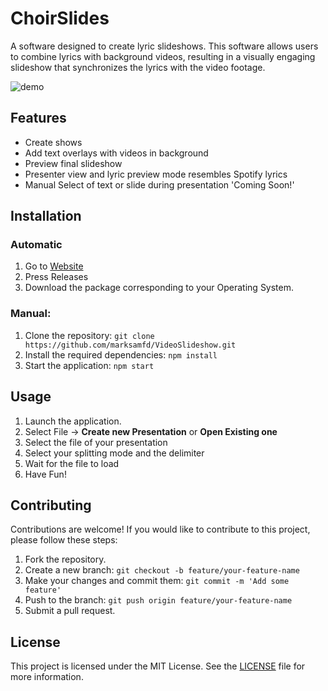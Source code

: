 # ChoirSlides
A software designed to create lyric slideshows. This software allows users to combine lyrics with background videos,
resulting in a visually engaging slideshow that synchronizes the lyrics with the video footage.

![demo](/video/demo.gif)
## Features
- Create shows
- Add text overlays with videos in background
- Preview final slideshow
- Presenter view and lyric preview mode resembles Spotify lyrics
- Manual Select of text or slide during presentation  'Coming Soon!'

## Installation

### Automatic

1. Go to [Website](https://github.com/marksamfd/VideoSlideshow/releases)
2. Press Releases
3. Download the package corresponding to your Operating System.

### Manual:

1. Clone the repository: `git clone https://github.com/marksamfd/VideoSlideshow.git`
2. Install the required dependencies: `npm install`
3. Start the application: `npm start`

## Usage

1. Launch the application.
2. Select File -> **Create new Presentation** or **Open Existing one**
3. Select the file of your presentation
4. Select your splitting mode and the delimiter
5. Wait for the file to load
6. Have Fun!

## Contributing

Contributions are welcome! If you would like to contribute to this project, please follow these steps:

1. Fork the repository.
2. Create a new branch: `git checkout -b feature/your-feature-name`
3. Make your changes and commit them: `git commit -m 'Add some feature'`
4. Push to the branch: `git push origin feature/your-feature-name`
5. Submit a pull request.

## License

This project is licensed under the MIT License. See the [LICENSE](./LICENSE) file for more information.